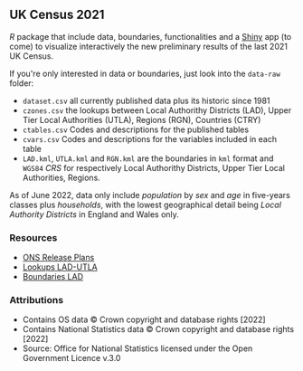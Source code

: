 ## UK Census 2021

$R$ package that include data, boundaries, functionalities and a [Shiny]() app (to come) to visualize interactively the new preliminary results of the last 2021 UK Census.

If you're only interested in data or boundaries, just look into the `data-raw` folder:
 - `dataset.csv` all currently published data plus its historic since 1981
 - `czones.csv` the lookups between Local Authorithy Districts (LAD), Upper Tier Local Authorities (UTLA), Regions (RGN), Countries (CTRY)
 - `ctables.csv` Codes and descriptions for the published tables
 - `cvars.csv` Codes and descriptions for the variables included in each table
 - `LAD.kml`, `UTLA.kml` and `RGN.kml` are the boundaries in `kml` format and `WGS84` *CRS* for respectively Local Authorithy Districts, Upper Tier Local Authorities, Regions. 

As of June 2022, data only include *population* by *sex* and *age* in five-years classes plus *households*, with the lowest geographical detail being *Local Authority Districts* in England and Wales only.


### Resources
- [ONS Release Plans](https://www.ons.gov.uk/census/censustransformationprogramme/census2021outputs/releaseplans)
- [Lookups LAD-UTLA](https://geoportal.statistics.gov.uk/documents/ward-to-westminster-parliamentary-constituency-to-local-authority-district-to-upper-tier-local-authority-december-2021-lookup-in-the-united-kingdom/)
- [Boundaries LAD]()


### Attributions
- Contains OS data © Crown copyright and database rights [2022]
- Contains National Statistics data © Crown copyright and database rights [2022]
- Source: Office for National Statistics licensed under the Open Government Licence v.3.0
